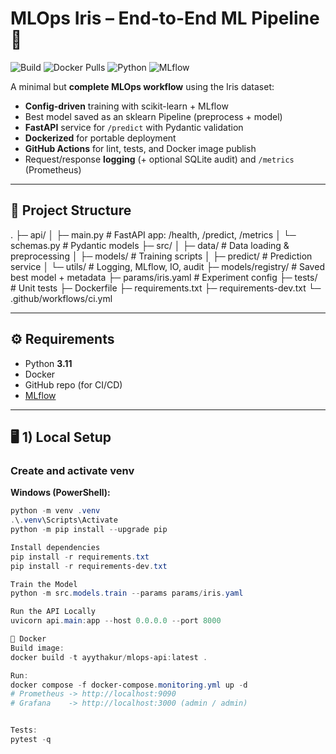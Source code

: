 # MLOps Iris – End-to-End ML Pipeline 🚀

![Build](https://img.shields.io/github/actions/workflow/status/<your-github-username>/<your-repo-name>/ci.yml?branch=main)
![Docker Pulls](https://img.shields.io/docker/pulls/<your-dockerhub-username>/mlops-api)
![Python](https://img.shields.io/badge/python-3.11-blue)
![MLflow](https://img.shields.io/badge/MLflow-2.x-orange)

A minimal but **complete MLOps workflow** using the Iris dataset:

- **Config-driven** training with scikit-learn + MLflow  
- Best model saved as an sklearn Pipeline (preprocess + model)  
- **FastAPI** service for `/predict` with Pydantic validation  
- **Dockerized** for portable deployment  
- **GitHub Actions** for lint, tests, and Docker image publish  
- Request/response **logging** (+ optional SQLite audit) and `/metrics` (Prometheus)

---

## 📂 Project Structure

.
├─ api/
│ ├─ main.py # FastAPI app: /health, /predict, /metrics
│ └─ schemas.py # Pydantic models
├─ src/
│ ├─ data/ # Data loading & preprocessing
│ ├─ models/ # Training scripts
│ ├─ predict/ # Prediction service
│ └─ utils/ # Logging, MLflow, IO, audit
├─ models/registry/ # Saved best model + metadata
├─ params/iris.yaml # Experiment config
├─ tests/ # Unit tests
├─ Dockerfile
├─ requirements.txt
├─ requirements-dev.txt
└─ .github/workflows/ci.yml


---

## ⚙️ Requirements

- Python **3.11**
- Docker
- GitHub repo (for CI/CD)
- [MLflow](https://mlflow.org/)

---

## 🖥 1) Local Setup

### Create and activate venv
**Windows (PowerShell):**
```powershell
python -m venv .venv
.\.venv\Scripts\Activate
python -m pip install --upgrade pip

Install dependencies
pip install -r requirements.txt
pip install -r requirements-dev.txt

Train the Model
python -m src.models.train --params params/iris.yaml

Run the API Locally
uvicorn api.main:app --host 0.0.0.0 --port 8000

🐳 Docker
Build image:
docker build -t ayythakur/mlops-api:latest .

Run:
docker compose -f docker-compose.monitoring.yml up -d
# Prometheus -> http://localhost:9090
# Grafana    -> http://localhost:3000 (admin / admin)


Tests:
pytest -q

